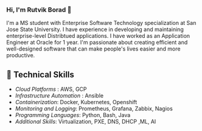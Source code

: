 <!--
**rvb2000/rvb2000** is a ✨ _special_ ✨ repository because its `README.md` (this file) appears on your GitHub profile.
### Hi there 👋
Here are some ideas to get you started:

- 🔭 I’m currently working on ...
- 🌱 I’m currently learning ...
- 👯 I’m looking to collaborate on ...
- 🤔 I’m looking for help with ...
- 💬 Ask me about ...
- 📫 How to reach me: ...
- 😄 Pronouns: ...
- ⚡ Fun fact: ...
-->

### Hi, I'm Rutvik Borad 👋

I'm a MS student with Enterprise Software Technology specialization at San Jose State University. I have experience in developing and maintaining enterprise-level Distribtued applications. I have worked as an Application Engineer at Oracle for 1 year. I'm passionate about creating efficient and well-designed software that can make people's lives easier and more productive.

## 🌱 Technical Skills
* *Cloud Platforms* : AWS, GCP
* *Infrastructure Automation* : Ansible 
* *Containerization*: Docker, Kubernetes, Openshift
* *Monitoring and Logging*: Prometheus, Grafana, Zabbix, Nagios 
* *Programming Languages*: Python, Bash, Java
* *Additional Skills*: Virtualization, PXE, DNS, DHCP ,ML, AI
